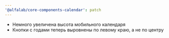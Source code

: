 ```yaml
---
'@alfalab/core-components-calendar': patch
---
```


- Немного увеличена высота мобильного календаря
- Кнопки с годами теперь выровнены по левому краю, а не по центру

